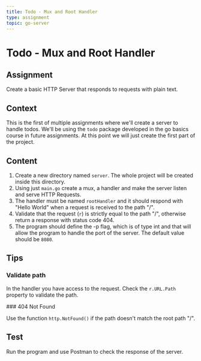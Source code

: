 ```yaml
---
title: Todo - Mux and Root Handler
type: assignment
topic: go-server
---
```


# Todo - Mux and Root Handler

## Assignment

Create a basic HTTP Server that responds to requests with plain text.

## Context

This is the first of multiple assignments where we'll create a server to handle todos. We'll be using the `todo` package developed in the go basics course in future assignments. At this point we will just create the first part of the project.

## Content

1. Create a new directory named `server`. The whole project will be created inside this directory.
2. Using just `main.go` create a mux, a handler and make the server listen and serve HTTP Requests.
3. The handler must be named `rootHandler` and it should respond with "Hello World" when a request is received to the path "/".
4. Validate that the request (`r`) is strictly equal to the path "/", otherwise return a response with status code 404.
5. The program should define the -p flag, which is of type int and that will allow the program to handle the port of the server. The default value should be `8080`.

## Tips

### Validate path

In the handler you have access to the request. Check the `r.URL.Path` property to validate the path.

### 404 Not Found

Use the function `http.NotFound()` if the path doesn't match the root path "/".

## Test

Run the program and use Postman to check the response of the server.
